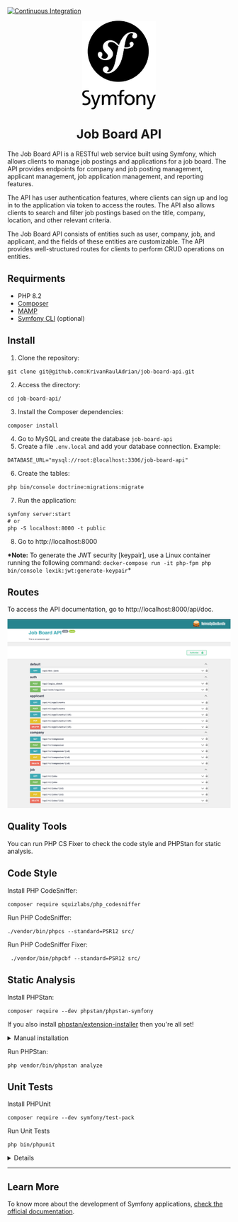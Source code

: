 [![Continuous Integration](https://github.com/KrivanRaulAdrian/job-board-api/actions/workflows/continuous-integration.yml/badge.svg?branch=master)](https://github.com/KrivanRaulAdrian/job-board-api/actions/workflows/continuous-integration.yml)

<p align="center">
  <img align="center" height="200" src=" public/symfony.png">
</p>

<h1 align="center">Job Board API</h1>

The Job Board API is a RESTful web service built using Symfony, which allows clients to manage job postings and applications for a job board. The API provides endpoints for company and job posting management, applicant management, job application management, and reporting features.

The API has user authentication features, where clients can sign up and log in to the application via token to access the routes. The API also allows clients to search and filter job postings based on the title, company, location, and other relevant criteria.

The Job Board API consists of entities such as user, company, job, and applicant, and the fields of these entities are customizable. The API provides well-structured routes for clients to perform CRUD operations on entities.

## Requirments

- PHP 8.2
- <a href="https://getcomposer.org/" rel="nofollow">Composer</a>
- <a href="https://www.mamp.info/en/mamp/windows/" rel="nofollow">MAMP</a>
- <a href="https://symfony.com/download" rel="nofollow">Symfony CLI</a> (optional)

## Install

1. Clone the repository:

```
git clone git@github.com:KrivanRaulAdrian/job-board-api.git
```

2. Access the directory:

```
cd job-board-api/
```

3. Install the Composer dependencies:

```
composer install
```

4. Go to MySQL and create the database `job-board-api `
5. Create a file `.env.local` and add your database connection. Example:

```dotenv
DATABASE_URL="mysql://root:@localhost:3306/job-board-api"
```

6. Create the tables:

```
php bin/console doctrine:migrations:migrate
```

7. Run the application:

```
symfony server:start
# or
php -S localhost:8000 -t public
```

8. Go to http://localhost:8000

**\*Note:** To generate the JWT security [keypair], use a Linux container running the following command: `docker-compose run -it php-fpm php bin/console lexik:jwt:generate-keypair`\*

## Routes

To access the API documentation, go to http://localhost:8000/api/doc.

<p align="center">
  <img align="center" src=" public/job-board-api.png">
</p>

## Quality Tools

You can run PHP CS Fixer to check the code style and PHPStan for static analysis.

## Code Style

Install PHP CodeSniffer:

```
composer require squizlabs/php_codesniffer
```

Run PHP CodeSniffer:

```
./vendor/bin/phpcs --standard=PSR12 src/
```

Run PHP CodeSniffer Fixer:

```
 ./vendor/bin/phpcbf --standard=PSR12 src/
```

## Static Analysis

Install PHPStan:

```
composer require --dev phpstan/phpstan-symfony
```

If you also install [phpstan/extension-installer](https://github.com/phpstan/extension-installer) then you're all set!

<details>
  <summary>Manual installation</summary>

If you don't want to use `phpstan/extension-installer`, include extension.neon in your project's PHPStan config:

```
includes:
    - vendor/phpstan/phpstan-symfony/extension.neon
```

To perform framework-specific checks, include also this file:

```
includes:
    - vendor/phpstan/phpstan-symfony/rules.neon
```

</details>

Run PHPStan:

```
php vendor/bin/phpstan analyze
```

## Unit Tests

Install PHPUnit

```
composer require --dev symfony/test-pack
```

Run Unit Tests

```
php bin/phpunit
```

<details>

This command automatically runs your application tests. Each test is a PHP class ending with "Test" (e.g. `BlogControllerTest`) that lives in the `tests/` directory of your application.

</details>

<hr/>

## Learn More

To know more about the development of Symfony applications, [check the official documentation](https://symfony.com/doc/current/index.html).
